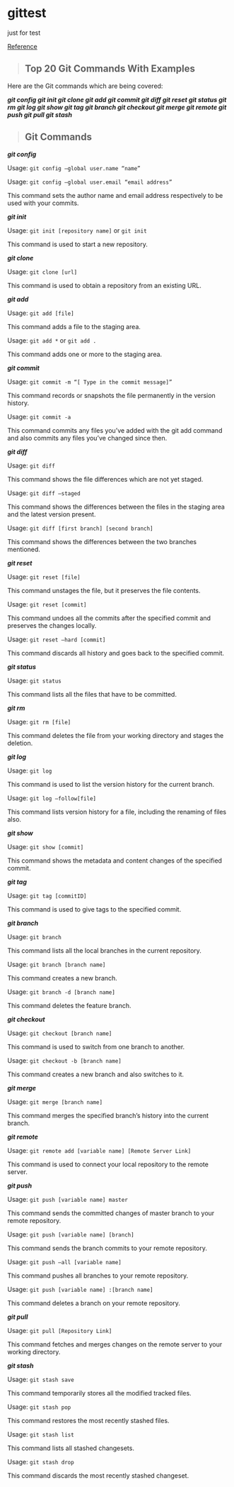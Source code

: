 # gittest
just for test

[Reference](https://dzone.com/articles/top-20-git-commands-with-examples)

> ## Top 20 Git Commands With Examples

Here are the Git commands which are being covered:

**_git config
git init
git clone
git add
git commit
git diff
git reset
git status
git rm
git log
git show
git tag
git branch
git checkout
git merge
git remote
git push
git pull
git stash_**

> ## Git Commands

**_git config_**

Usage: `git config –global user.name “name”`  

Usage: `git config –global user.email “email address”`  

This command sets the author name and email address respectively to be used with your commits.

**_git init_**

Usage: `git init [repository name]` or `git init`

This command is used to start a new repository.

**_git clone_**

Usage: `git clone [url]` 

This command is used to obtain a repository from an existing URL.

**_git add_**

Usage: `git add [file]`

This command adds a file to the staging area.

Usage: `git add *` or  `git add .`

This command adds one or more to the staging area.

**_git commit_**

Usage: `git commit -m “[ Type in the commit message]”`  

This command records or snapshots the file permanently in the version history.

Usage: `git commit -a` 

This command commits any files you’ve added with the git add command and also commits any files you’ve changed since then.

**_git diff_**

Usage: `git diff`  

This command shows the file differences which are not yet staged.

Usage: `git diff –staged` 

This command shows the differences between the files in the staging area and the latest version present.

Usage: `git diff [first branch] [second branch]` 

This command shows the differences between the two branches mentioned.

**_git reset_**

Usage: `git reset [file]`

This command unstages the file, but it preserves the file contents.

Usage: `git reset [commit]`  

This command undoes all the commits after the specified commit and preserves the changes locally.

Usage: `git reset –hard [commit]`

This command discards all history and goes back to the specified commit.

**_git status_**

Usage: `git status` 

This command lists all the files that have to be committed.

**_git rm_**

Usage: `git rm [file]` 

This command deletes the file from your working directory and stages the deletion.

**_git log_**

Usage: `git log` 

This command is used to list the version history for the current branch.

Usage: `git log –follow[file]`  

This command lists version history for a file, including the renaming of files also.

**_git show_**

Usage: `git show [commit]` 

This command shows the metadata and content changes of the specified commit.

**_git tag_**

Usage: `git tag [commitID]`  

This command is used to give tags to the specified commit.

**_git branch_**

Usage: `git branch`  

This command lists all the local branches in the current repository.

Usage: `git branch [branch name]`  

This command creates a new branch.

Usage: `git branch -d [branch name]`  

This command deletes the feature branch.

**_git checkout_**

Usage: `git checkout [branch name]`  

This command is used to switch from one branch to another.

Usage: `git checkout -b [branch name]`  

This command creates a new branch and also switches to it.

**_git merge_**

Usage: `git merge [branch name]`  

This command merges the specified branch’s history into the current branch.

**_git remote_**

Usage: `git remote add [variable name] [Remote Server Link]` 

This command is used to connect your local repository to the remote server.

**_git push_**

Usage: `git push [variable name] master`  

This command sends the committed changes of master branch to your remote repository.

Usage: `git push [variable name] [branch]`  

This command sends the branch commits to your remote repository.

Usage: `git push –all [variable name]`  

This command pushes all branches to your remote repository.

Usage: `git push [variable name] :[branch name]` 

This command deletes a branch on your remote repository.

**_git pull_**

Usage: `git pull [Repository Link]` 

This command fetches and merges changes on the remote server to your working directory.

**_git stash_**

Usage: `git stash save`  

This command temporarily stores all the modified tracked files.

Usage: `git stash pop` 

This command restores the most recently stashed files.

Usage: `git stash list`  

This command lists all stashed changesets.

Usage: `git stash drop`  

This command discards the most recently stashed changeset.